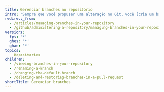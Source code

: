 ```yaml
---
title: Gerenciar branches no repositório
intro: 'Sempre que você propuser uma alteração no Git, você [cria um branch novo](/articles/creating-and-deleting-branches-within-your-repository/). O gerenciamento de branches é uma parte importante do fluxo de trabalho do Git. Depois de algum tempo, sua lista de branches pode crescer, então sempre é bom excluir branches com merge ou obsoletos.'
redirect_from:
  - /articles/managing-branches-in-your-repository
  - /github/administering-a-repository/managing-branches-in-your-repository
versions:
  fpt: '*'
  ghes: '*'
  ghae: '*'
topics:
  - Repositories
children:
  - /viewing-branches-in-your-repository
  - /renaming-a-branch
  - /changing-the-default-branch
  - /deleting-and-restoring-branches-in-a-pull-request
shortTitle: Gerenciar branches
---
```


